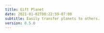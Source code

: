 ```yaml
---
title: Gift Planet
date: 2021-01-02T00:22:59-07:00
subtitle: Easily transfer planets to others.
version: 0.5.0
---
```

